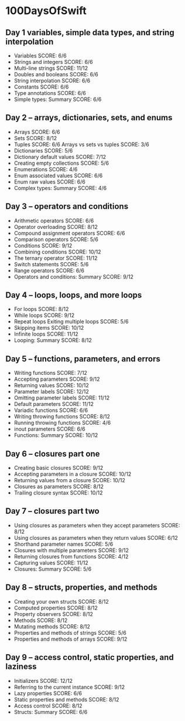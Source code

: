 # 100DaysOfSwift

## Day 1 variables, simple data types, and string interpolation 

- Variables
SCORE: 6/6
- Strings and integers
SCORE: 6/6
- Multi-line strings
SCORE: 11/12
- Doubles and booleans
SCORE: 6/6
- String interpolation
SCORE: 6/6
- Constants
SCORE: 6/6
- Type annotations
SCORE: 6/6
- Simple types: Summary
SCORE: 6/6

## Day 2 – arrays, dictionaries, sets, and enums

- Arrays
SCORE: 6/6
- Sets
SCORE: 8/12
- Tuples
SCORE: 6/6
Arrays vs sets vs tuples
SCORE: 3/6
- Dictionaries
SCORE: 5/6
- Dictionary default values
SCORE: 7/12
- Creating empty collections
SCORE: 5/6
- Enumerations
SCORE: 4/6
- Enum associated values
SCORE: 6/6
- Enum raw values
SCORE: 6/6
- Complex types: Summary
SCORE: 4/6

## Day 3 – operators and conditions

- Arithmetic operators
SCORE: 6/6
- Operator overloading
SCORE: 8/12
- Compound assignment operators
SCORE: 6/6
- Comparison operators
SCORE: 5/6
- Conditions
SCORE: 9/12
- Combining conditions
SCORE: 10/12
- The ternary operator
SCORE: 11/12
- Switch statements
SCORE: 5/6
- Range operators
SCORE: 6/6
- Operators and conditions: Summary
SCORE: 9/12

## Day 4 – loops, loops, and more loops

- For loops
SCORE: 8/12
- While loops
SCORE: 9/12
- Repeat loops
Exiting multiple loops
SCORE: 5/6
- Skipping items
SCORE: 10/12
- Infinite loops
SCORE: 11/12
- Looping: Summary
SCORE: 8/12

## Day 5 – functions, parameters, and errors

- Writing functions
SCORE: 7/12
- Accepting parameters
SCORE: 9/12
- Returning values
SCORE: 10/12
- Parameter labels
SCORE: 12/12
- Omitting parameter labels
SCORE: 11/12
- Default parameters
SCORE: 11/12
- Variadic functions
SCORE: 6/6
- Writing throwing functions
SCORE: 8/12
- Running throwing functions
SCORE: 4/6
- inout parameters
SCORE: 6/6
- Functions: Summary
SCORE: 10/12

## Day 6 – closures part one

- Creating basic closures
SCORE: 9/12
- Accepting parameters in a closure
SCORE: 10/12
- Returning values from a closure
SCORE: 10/12
- Closures as parameters
SCORE: 8/12
- Trailing closure syntax
SCORE: 10/12

## Day 7 – closures part two

- Using closures as parameters when they accept parameters
SCORE: 8/12
- Using closures as parameters when they return values
SCORE: 6/12
- Shorthand parameter names
SCORE: 5/6
- Closures with multiple parameters
SCORE: 9/12
- Returning closures from functions
SCORE: 4/12
- Capturing values
SCORE: 11/12
- Closures: Summary
SCORE: 5/6

## Day 8 – structs, properties, and methods

- Creating your own structs
SCORE: 8/12
- Computed properties
SCORE: 8/12
- Property observers
SCORE: 8/12
- Methods
SCORE: 8/12
- Mutating methods
SCORE: 8/12
- Properties and methods of strings
SCORE: 5/6
- Properties and methods of arrays
SCORE: 9/12

## Day 9 – access control, static properties, and laziness

- Initializers
SCORE: 12/12
- Referring to the current instance
SCORE: 9/12
- Lazy properties
SCORE: 6/6
- Static properties and methods
SCORE: 8/12
- Access control
SCORE: 8/12
- Structs: Summary
SCORE: 6/6


